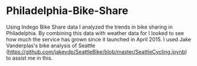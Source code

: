 # Philadelphia-Bike-Share
Using Indego Bike Share data I analyzed the trends in bike sharing in Philadelphia. By combining this data with weather data for I looked to see how much the service has grown since it launched in April 2015. I used Jake Vanderplas's bike analysis of Seattle (https://github.com/jakevdp/SeattleBike/blob/master/SeattleCycling.ipynb) to assist me in this.

